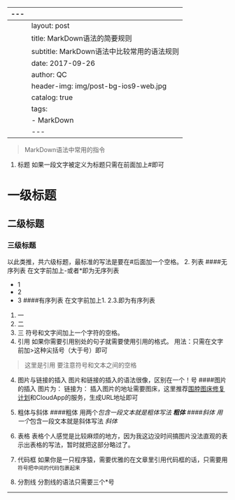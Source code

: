 | ---  |                                      |
| ---- | ------------------------------------ |
|      | layout:     post                     |
|      | title:      MarkDown语法的简要规则          |
|      | subtitle:   MarkDown语法中比较常用的语法规则     |
|      | date:       2017-09-26               |
|      | author:     QC                       |
|      | header-img: img/post-bg-ios9-web.jpg |
|      | catalog: true                        |
|      | tags:                                |
|      | - MarkDown                           |
|      | ---                                  |
>MarkDown语法中常用的指令

1. 标题
如果一段文字被定义为标题只需在前面加上#即可
# 一级标题
## 二级标题
### 三级标题
以此类推，共六级标题，最标准的写法是要在#后面加一个空格。
2. 列表
####无序列表
在文字前加上-或者*即为无序列表
- 1
- 2
- 3
####有序列表
在文字前加上1. 2.3.即为有序列表
1. 一
2. 二
3. 三
符号和文字间加上一个字符的空格。
3. 引用
如果你需要引用别处的句子就需要使用引用的格式。
用法：只需在文字前加>这种尖括号（大于号）即可
> 这里是引用
要注意符号和文本之间的空格

4. 图片与链接的插入
图片和链接的插入的语法很像，区别在一个！号
####图片的插入
图片为：![]()
链接为：[]()
插入图片的地址需要图床，这里推荐[围脖图床修复计划](http://weibotuchuang.sinaapp.com/)和CloudApp的服务，生成URL地址即可
5. 粗体与斜体
####粗体
用两个*包含一段文本就是粗体写法
**粗体**
####斜体
用一个*包含一段文本就是斜体写法
*斜体*
6. 表格
表格个人感觉是比较麻烦的地方，因为我这边没时间搞图片没法直观的表示出表格的写法，暂时就把这部分略过了。

7. 代码框
如果你是一只程序猿，需要优雅的在文章里引用代码框的话，只需要用` 符号把中间的代码包裹起来`

8. 分割线
分割线的语法只需要三个*号
***